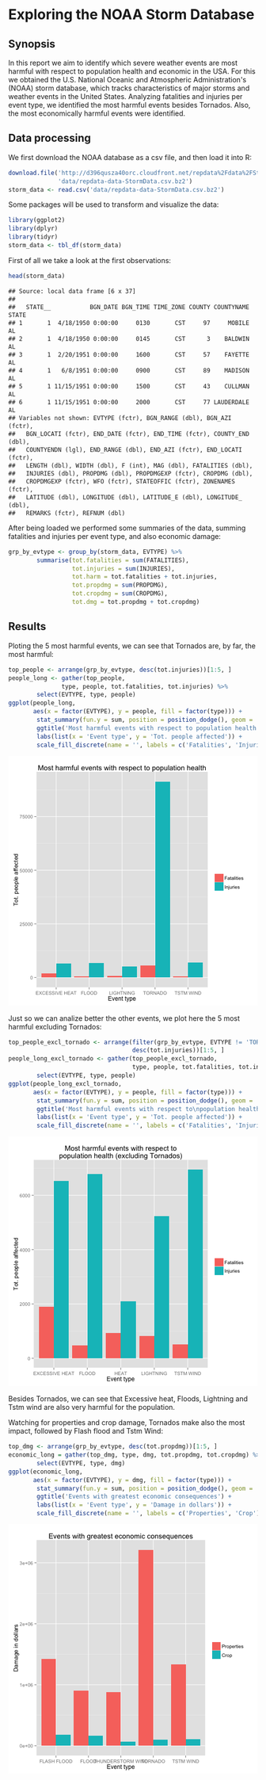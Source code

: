 # Exploring the NOAA Storm Database 

## Synopsis

In this report we aim to identify which severe weather events are most harmful 
with respect to population health and economic in the USA. For this we 
obtained the U.S. National Oceanic and Atmospheric Administration's (NOAA) 
storm database, which tracks characteristics of major storms and weather 
events in the United States. Analyzing fatalities and injuries per event type, 
we identified the most harmful events besides Tornados. Also, the most 
economically harmful events were identified.

## Data processing

We first download the NOAA database as a csv file, and then load it into R:


```r
download.file('http://d396qusza40orc.cloudfront.net/repdata%2Fdata%2FStormData.csv.bz2', 
              'data/repdata-data-StormData.csv.bz2')
storm_data <- read.csv('data/repdata-data-StormData.csv.bz2')
```

Some packages will be used to transform and visualize the data:


```r
library(ggplot2)
library(dplyr)
library(tidyr)
storm_data <- tbl_df(storm_data)
```

First of all we take a look at the first observations:


```r
head(storm_data)
```

```
## Source: local data frame [6 x 37]
## 
##   STATE__           BGN_DATE BGN_TIME TIME_ZONE COUNTY COUNTYNAME STATE
## 1       1  4/18/1950 0:00:00     0130       CST     97     MOBILE    AL
## 2       1  4/18/1950 0:00:00     0145       CST      3    BALDWIN    AL
## 3       1  2/20/1951 0:00:00     1600       CST     57    FAYETTE    AL
## 4       1   6/8/1951 0:00:00     0900       CST     89    MADISON    AL
## 5       1 11/15/1951 0:00:00     1500       CST     43    CULLMAN    AL
## 6       1 11/15/1951 0:00:00     2000       CST     77 LAUDERDALE    AL
## Variables not shown: EVTYPE (fctr), BGN_RANGE (dbl), BGN_AZI (fctr),
##   BGN_LOCATI (fctr), END_DATE (fctr), END_TIME (fctr), COUNTY_END (dbl),
##   COUNTYENDN (lgl), END_RANGE (dbl), END_AZI (fctr), END_LOCATI (fctr),
##   LENGTH (dbl), WIDTH (dbl), F (int), MAG (dbl), FATALITIES (dbl),
##   INJURIES (dbl), PROPDMG (dbl), PROPDMGEXP (fctr), CROPDMG (dbl),
##   CROPDMGEXP (fctr), WFO (fctr), STATEOFFIC (fctr), ZONENAMES (fctr),
##   LATITUDE (dbl), LONGITUDE (dbl), LATITUDE_E (dbl), LONGITUDE_ (dbl),
##   REMARKS (fctr), REFNUM (dbl)
```

After being loaded we performed some summaries of the data, summing 
fatalities and injuries per event type, and also economic damage:


```r
grp_by_evtype <- group_by(storm_data, EVTYPE) %>% 
        summarise(tot.fatalities = sum(FATALITIES), 
                  tot.injuries = sum(INJURIES),
                  tot.harm = tot.fatalities + tot.injuries,
                  tot.propdmg = sum(PROPDMG),
                  tot.cropdmg = sum(CROPDMG),
                  tot.dmg = tot.propdmg + tot.cropdmg)
```

## Results

Ploting the 5 most harmful events, we can see that Tornados are, by far, the 
most harmful:


```r
top_people <- arrange(grp_by_evtype, desc(tot.injuries))[1:5, ]
people_long <- gather(top_people, 
               type, people, tot.fatalities, tot.injuries) %>% 
        select(EVTYPE, type, people)
ggplot(people_long, 
       aes(x = factor(EVTYPE), y = people, fill = factor(type))) + 
        stat_summary(fun.y = sum, position = position_dodge(), geom = 'bar') + 
        ggtitle('Most harmful events with respect to population health') + 
        labs(list(x = 'Event type', y = 'Tot. people affected')) + 
        scale_fill_discrete(name = '', labels = c('Fatalities', 'Injuries'))
```

![plot of chunk unnamed-chunk-5](figure/unnamed-chunk-5-1.png) 

Just so we can analize better the other events, we plot here the 5 most harmful
excluding Tornados:


```r
top_people_excl_tornado <- arrange(filter(grp_by_evtype, EVTYPE != 'TORNADO'), 
                                   desc(tot.injuries))[1:5, ]
people_long_excl_tornado <- gather(top_people_excl_tornado, 
                                   type, people, tot.fatalities, tot.injuries) %>% 
        select(EVTYPE, type, people)
ggplot(people_long_excl_tornado, 
       aes(x = factor(EVTYPE), y = people, fill = factor(type))) + 
        stat_summary(fun.y = sum, position = position_dodge(), geom = 'bar') + 
        ggtitle('Most harmful events with respect to\npopulation health (excluding Tornados)') + 
        labs(list(x = 'Event type', y = 'Tot. people affected')) + 
        scale_fill_discrete(name = '', labels = c('Fatalities', 'Injuries'))
```

![plot of chunk unnamed-chunk-6](figure/unnamed-chunk-6-1.png) 

Besides Tornados, we can see that Excessive heat, Floods, Lightning and 
Tstm wind are also very harmful for the population.

Watching for properties and crop damage, Tornados make also the most impact,
followed by Flash flood and Tstm Wind:


```r
top_dmg <- arrange(grp_by_evtype, desc(tot.propdmg))[1:5, ]
economic_long = gather(top_dmg, type, dmg, tot.propdmg, tot.cropdmg) %>%
        select(EVTYPE, type, dmg)
ggplot(economic_long, 
       aes(x = factor(EVTYPE), y = dmg, fill = factor(type))) + 
        stat_summary(fun.y = sum, position = position_dodge(), geom = 'bar') + 
        ggtitle('Events with greatest economic consequences') + 
        labs(list(x = 'Event type', y = 'Damage in dollars')) + 
        scale_fill_discrete(name = '', labels = c('Properties', 'Crop'))
```

![plot of chunk unnamed-chunk-7](figure/unnamed-chunk-7-1.png) 
